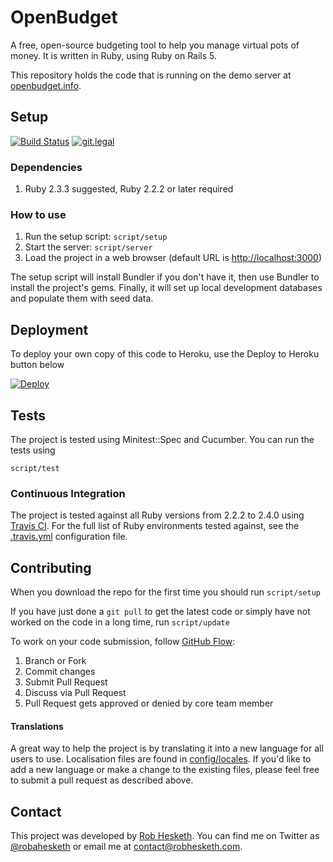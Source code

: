 # OpenBudget

A free, open-source budgeting tool to help you manage virtual pots of money. It is written in Ruby, using Ruby on Rails 5.

This repository holds the code that is running on the demo server at [openbudget.info](http://openbudget.info).

## Setup

[![Build Status](https://travis-ci.org/RHesketh/OpenBudget.svg?branch=develop)](https://travis-ci.org/RHesketh/OpenBudget)
[![git.legal](https://git.legal/projects/3591/badge.svg?key=c7f9741cc5904807fef1 "Number of libraries approved")](https://git.legal/projects/3591)

### Dependencies
1. Ruby 2.3.3 suggested, Ruby 2.2.2 or later required

### How to use

1. Run the setup script: `script/setup`
1. Start the server: `script/server`
1. Load the project in a web browser (default URL is [http://localhost:3000](http://localhost:3000))

The setup script will install Bundler if you don't have it, then use Bundler to install the project's gems. Finally, it will set up local development databases and populate them with seed data.

## Deployment

To deploy your own copy of this code to Heroku, use the Deploy to Heroku button below

[![Deploy](https://www.herokucdn.com/deploy/button.svg)](https://heroku.com/deploy)

<!-- TODO: Add Puppet/Ansible/etc config here, not just Heroku -->

## Tests

The project is tested using Minitest::Spec and Cucumber. You can run the tests using

`script/test`

### Continuous Integration

The project is tested against all Ruby versions from 2.2.2 to 2.4.0 using [Travis CI](http://travisci.org). For the full list of Ruby environments tested against, see the [.travis.yml](.travis.yml) configuration file.

## Contributing

When you download the repo for the first time you should run
`script/setup`

If you have just done a `git pull` to get the latest code or simply have not worked on the code in a long time, run
`script/update`

To work on your code submission, follow [GitHub Flow](https://guides.github.com/introduction/flow/):

1. Branch or Fork
1. Commit changes
1. Submit Pull Request
1. Discuss via Pull Request
1. Pull Request gets approved or denied by core team member


#### Translations

A great way to help the project is by translating it into a new language for all users to use. Localisation files are found in [config/locales](config/locales/). If you'd like to add a new language or make a change to the existing files, please feel free to submit a pull request as described above.

## Contact

This project was developed by [Rob Hesketh](http://robhesketh.com). You can find me on Twitter as [@robahesketh](http://twitter.com/robahesketh) or email me at [contact@robhesketh.com](mailto:contact@robhesketh.com).